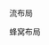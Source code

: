 流布局
<demo src="./components/LayoutWaterfallFlow.vue" desc="" ></demo>

蜂窝布局
<demo src="./demo4/LayoutHoneycomb.vue" desc="" ></demo>
